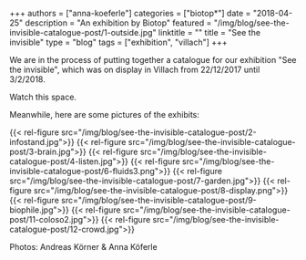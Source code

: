 +++
authors = ["anna-koeferle"]
categories = ["biotop*"]
date = "2018-04-25"
description = "An exhibition by Biotop"
featured = "/img/blog/see-the-invisible-catalogue-post/1-outside.jpg"
linktitle = ""
title = "See the invisible"
type = "blog"
tags = ["exhibition", "villach"]
+++

We are in the process of putting together a catalogue for our exhibition "See the invisible", which was on display in Villach from 22/12/2017 until 3/2/2018.

Watch this space.


Meanwhile, here are some pictures of the exhibits:

{{< rel-figure src="/img/blog/see-the-invisible-catalogue-post/2-infostand.jpg">}}
{{< rel-figure src="/img/blog/see-the-invisible-catalogue-post/3-brain.jpg">}}
{{< rel-figure src="/img/blog/see-the-invisible-catalogue-post/4-listen.jpg">}}
{{< rel-figure src="/img/blog/see-the-invisible-catalogue-post/6-fluids3.png">}}
{{< rel-figure src="/img/blog/see-the-invisible-catalogue-post/7-garden.jpg">}}
{{< rel-figure src="/img/blog/see-the-invisible-catalogue-post/8-display.png">}}
{{< rel-figure src="/img/blog/see-the-invisible-catalogue-post/9-biophile.jpg">}}
{{< rel-figure src="/img/blog/see-the-invisible-catalogue-post/11-coloso2.jpg">}}
{{< rel-figure src="/img/blog/see-the-invisible-catalogue-post/12-crowd.jpg">}}

Photos: Andreas Körner & Anna Köferle
